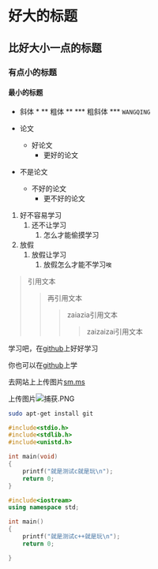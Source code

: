 # 好大的标题
## 比好大小一点的标题
### 有点小的标题
#### 最小的标题
* 斜体 *
** 粗体 **
*** 粗斜体 ***
` WANGQING `

* 论文
	* 好论文
		* 更好的论文
* 不是论文
	* 不好的论文
		* 更不好的论文

1. 好不容易学习
	1. 还不让学习
		1. 怎么才能偷摸学习
2. 放假
	1. 放假让学习
		1. 放假怎么才能不学习`唉`
> 引用文本
>> 再引用文本
>>> zaiazia引用文本
>>>> zaizaizai引用文本

学习吧，在[github](https://github.com)上好好学习

你也可以在[github][1]上学

[1]:https://github.com

去网站上上传图片[sm.ms](https://sm.ms/)

上传图片![捕获.PNG](https://i.loli.net/2021/11/25/jgwa7i9XuyVoWTM.png)


```bash
sudo apt-get install git

```

```c
#include<stdio.h>
#include<stdlib.h>
#include<unistd.h>

int main(void)
{
	printf("就是测试c就是玩\n");
	return 0;
}

```

```cpp
#include<iostream>
using namespace std;

int main()
{
	printf("就是测试c++就是玩\n");
	return 0;

}
```
